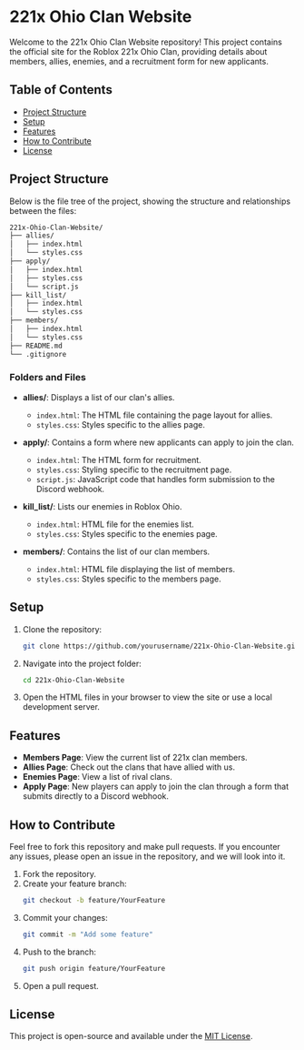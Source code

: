 # 221x Ohio Clan Website

Welcome to the 221x Ohio Clan Website repository! This project contains the official site for the Roblox 221x Ohio Clan, providing details about members, allies, enemies, and a recruitment form for new applicants.

## Table of Contents
- [Project Structure](#project-structure)
- [Setup](#setup)
- [Features](#features)
- [How to Contribute](#how-to-contribute)
- [License](#license)

## Project Structure

Below is the file tree of the project, showing the structure and relationships between the files:

```bash
221x-Ohio-Clan-Website/
├── allies/
│   ├── index.html
│   └── styles.css
├── apply/
│   ├── index.html
│   ├── styles.css
│   └── script.js
├── kill_list/
│   ├── index.html
│   └── styles.css
├── members/
│   ├── index.html
│   └── styles.css
├── README.md
└── .gitignore
```

### Folders and Files

- **allies/**: Displays a list of our clan's allies.
  - `index.html`: The HTML file containing the page layout for allies.
  - `styles.css`: Styles specific to the allies page.
  
- **apply/**: Contains a form where new applicants can apply to join the clan.
  - `index.html`: The HTML form for recruitment.
  - `styles.css`: Styling specific to the recruitment page.
  - `script.js`: JavaScript code that handles form submission to the Discord webhook.

- **kill_list/**: Lists our enemies in Roblox Ohio.
  - `index.html`: HTML file for the enemies list.
  - `styles.css`: Styles specific to the enemies page.

- **members/**: Contains the list of our clan members.
  - `index.html`: HTML file displaying the list of members.
  - `styles.css`: Styles specific to the members page.

## Setup

1. Clone the repository:
   ```bash
   git clone https://github.com/yourusername/221x-Ohio-Clan-Website.git
   ```

2. Navigate into the project folder:
   ```bash
   cd 221x-Ohio-Clan-Website
   ```

3. Open the HTML files in your browser to view the site or use a local development server.

## Features

- **Members Page**: View the current list of 221x clan members.
- **Allies Page**: Check out the clans that have allied with us.
- **Enemies Page**: View a list of rival clans.
- **Apply Page**: New players can apply to join the clan through a form that submits directly to a Discord webhook.

## How to Contribute

Feel free to fork this repository and make pull requests. If you encounter any issues, please open an issue in the repository, and we will look into it.

1. Fork the repository.
2. Create your feature branch:
   ```bash
   git checkout -b feature/YourFeature
   ```
3. Commit your changes:
   ```bash
   git commit -m "Add some feature"
   ```
4. Push to the branch:
   ```bash
   git push origin feature/YourFeature
   ```
5. Open a pull request.

## License

This project is open-source and available under the [MIT License](LICENSE).
